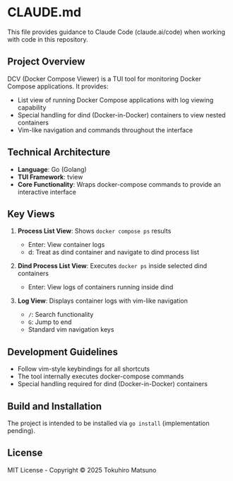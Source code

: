 # CLAUDE.md

This file provides guidance to Claude Code (claude.ai/code) when working with code in this repository.

## Project Overview

DCV (Docker Compose Viewer) is a TUI tool for monitoring Docker Compose applications. It provides:
- List view of running Docker Compose applications with log viewing capability
- Special handling for dind (Docker-in-Docker) containers to view nested containers
- Vim-like navigation and commands throughout the interface

## Technical Architecture

- **Language**: Go (Golang)
- **TUI Framework**: tview
- **Core Functionality**: Wraps docker-compose commands to provide an interactive interface

## Key Views

1. **Process List View**: Shows `docker compose ps` results
   - Enter: View container logs
   - d: Treat as dind container and navigate to dind process list

2. **Dind Process List View**: Executes `docker ps` inside selected dind containers
   - Enter: View logs of containers running inside dind

3. **Log View**: Displays container logs with vim-like navigation
   - `/`: Search functionality
   - `G`: Jump to end
   - Standard vim navigation keys

## Development Guidelines

- Follow vim-style keybindings for all shortcuts
- The tool internally executes docker-compose commands
- Special handling required for dind (Docker-in-Docker) containers

## Build and Installation

The project is intended to be installed via `go install` (implementation pending).

## License

MIT License - Copyright © 2025 Tokuhiro Matsuno